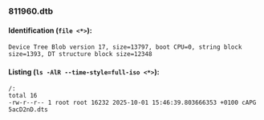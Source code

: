 ### 811960.dtb
#### Identification (`file <*>`):
```
Device Tree Blob version 17, size=13797, boot CPU=0, string block size=1393, DT structure block size=12348
```
#### Listing (`ls -AlR --time-style=full-iso <*>`):
```
/:
total 16
-rw-r--r-- 1 root root 16232 2025-10-01 15:46:39.803666353 +0100 cAPG 5acD2nD.dts
```

